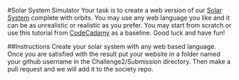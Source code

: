 #Solar System Simulator
Your task is to create a web version of our [Solar System](http://en.wikipedia.org/wiki/Solar_System) complete with orbits. You may use any web language you like and it can be as unrealistic or realistic as you prefer. You may start from scratch or use this tutorial from [CodeCadamy](http://www.codecademy.com/goals/web-beginner-en-ymqg0) as a baseline. Good luck and have fun!

##Instructions
Create your solar system with any web based language. Once you are satisfied with the result put your website in a folder named your github username in the Challenge2/Submission directory. Then make a pull request and we will add it to the society repo.